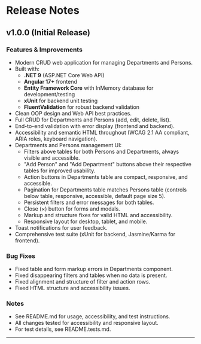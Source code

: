 # Release Notes

## v1.0.0 (Initial Release)

### Features & Improvements
- Modern CRUD web application for managing Departments and Persons.
- Built with:
  - **.NET 9** (ASP.NET Core Web API)
  - **Angular 17+** frontend
  - **Entity Framework Core** with InMemory database for development/testing
  - **xUnit** for backend unit testing
  - **FluentValidation** for robust backend validation
- Clean OOP design and Web API best practices.
- Full CRUD for Departments and Persons (add, edit, delete, list).
- End-to-end validation with error display (frontend and backend).
- Accessibility and semantic HTML throughout (WCAG 2.1 AA compliant, ARIA roles, keyboard navigation).
- Departments and Persons management UI:
  - Filters above tables for both Persons and Departments, always visible and accessible.
  - "Add Person" and "Add Department" buttons above their respective tables for improved usability.
  - Action buttons in Departments table are compact, responsive, and accessible.
  - Pagination for Departments table matches Persons table (controls below table, responsive, accessible, default page size 5).
  - Persistent filters and error messages for both tables.
  - Close (×) button for forms and modals.
  - Markup and structure fixes for valid HTML and accessibility.
  - Responsive layout for desktop, tablet, and mobile.
- Toast notifications for user feedback.
- Comprehensive test suite (xUnit for backend, Jasmine/Karma for frontend).

### Bug Fixes
- Fixed table and form markup errors in Departments component.
- Fixed disappearing filters and tables when no data is present.
- Fixed alignment and structure of filter and action rows.
- Fixed HTML structure and accessibility issues.

### Notes
- See README.md for usage, accessibility, and test instructions.
- All changes tested for accessibility and responsive layout.
- For test details, see README.tests.md.

---
